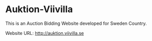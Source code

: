 # Auktion-Viivilla
This is an Auction Bidding Website developed for Sweden Country.

Website URL: http://auktion.viivilla.se
